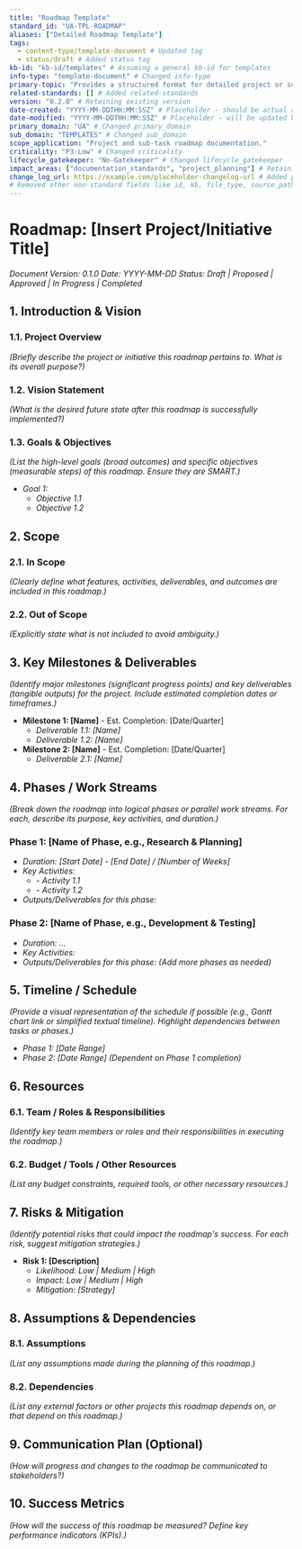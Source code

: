 ```yaml
---
title: "Roadmap Template"
standard_id: "UA-TPL-ROADMAP"
aliases: ["Detailed Roadmap Template"]
tags:
  - content-type/template-document # Updated tag
  - status/draft # Added status tag
kb-id: "kb-id/templates" # Assuming a general kb-id for templates
info-type: "template-document" # Changed info-type
primary-topic: "Provides a structured format for detailed project or sub-task roadmaps."
related-standards: [] # Added related-standards
version: "0.2.0" # Retaining existing version
date-created: "YYYY-MM-DDTHH:MM:SSZ" # Placeholder - should be actual creation date
date-modified: "YYYY-MM-DDTHH:MM:SSZ" # Placeholder - will be updated by CI
primary_domain: "UA" # Changed primary_domain
sub_domain: "TEMPLATES" # Changed sub_domain
scope_application: "Project and sub-task roadmap documentation."
criticality: "P3-Low" # Changed criticality
lifecycle_gatekeeper: "No-Gatekeeper" # Changed lifecycle_gatekeeper
impact_areas: ["documentation_standards", "project_planning"] # Retaining existing
change_log_url: https://example.com/placeholder-changelog-url # Added placeholder
# Removed other non-standard fields like id, kb, file_type, source_path, history_summary, key_takeaways, next_steps
---
```

# Roadmap: [Insert Project/Initiative Title]

*Document Version: 0.1.0*
*Date: YYYY-MM-DD*
*Status: Draft | Proposed | Approved | In Progress | Completed*

## 1. Introduction & Vision
### 1.1. Project Overview
*(Briefly describe the project or initiative this roadmap pertains to. What is its overall purpose?)*
### 1.2. Vision Statement
*(What is the desired future state after this roadmap is successfully implemented?)*
### 1.3. Goals & Objectives
*(List the high-level goals (broad outcomes) and specific objectives (measurable steps) of this roadmap. Ensure they are SMART.)*
*   *Goal 1:*
    *   *Objective 1.1*
    *   *Objective 1.2*

## 2. Scope
### 2.1. In Scope
*(Clearly define what features, activities, deliverables, and outcomes are included in this roadmap.)*
### 2.2. Out of Scope
*(Explicitly state what is not included to avoid ambiguity.)*

## 3. Key Milestones & Deliverables
*(Identify major milestones (significant progress points) and key deliverables (tangible outputs) for the project. Include estimated completion dates or timeframes.)*
*   **Milestone 1: [Name]** - Est. Completion: [Date/Quarter]
    *   *Deliverable 1.1: [Name]*
    *   *Deliverable 1.2: [Name]*
*   **Milestone 2: [Name]** - Est. Completion: [Date/Quarter]
    *   *Deliverable 2.1: [Name]*

## 4. Phases / Work Streams
*(Break down the roadmap into logical phases or parallel work streams. For each, describe its purpose, key activities, and duration.)*
### Phase 1: [Name of Phase, e.g., Research & Planning]
*   *Duration: [Start Date] - [End Date] / [Number of Weeks]*
*   *Key Activities:*
    *   *- Activity 1.1*
    *   *- Activity 1.2*
*   *Outputs/Deliverables for this phase:*
### Phase 2: [Name of Phase, e.g., Development & Testing]
*   *Duration: ...*
*   *Key Activities:*
*   *Outputs/Deliverables for this phase:*
*(Add more phases as needed)*

## 5. Timeline / Schedule
*(Provide a visual representation of the schedule if possible (e.g., Gantt chart link or simplified textual timeline). Highlight dependencies between tasks or phases.)*
*   *Phase 1: [Date Range]*
*   *Phase 2: [Date Range] (Dependent on Phase 1 completion)*

## 6. Resources
### 6.1. Team / Roles & Responsibilities
*(Identify key team members or roles and their responsibilities in executing the roadmap.)*
### 6.2. Budget / Tools / Other Resources
*(List any budget constraints, required tools, or other necessary resources.)*

## 7. Risks & Mitigation
*(Identify potential risks that could impact the roadmap's success. For each risk, suggest mitigation strategies.)*
*   **Risk 1: [Description]**
    *   *Likelihood: Low | Medium | High*
    *   *Impact: Low | Medium | High*
    *   *Mitigation: [Strategy]*

## 8. Assumptions & Dependencies
### 8.1. Assumptions
*(List any assumptions made during the planning of this roadmap.)*
### 8.2. Dependencies
*(List any external factors or other projects this roadmap depends on, or that depend on this roadmap.)*

## 9. Communication Plan (Optional)
*(How will progress and changes to the roadmap be communicated to stakeholders?)*

## 10. Success Metrics
*(How will the success of this roadmap be measured? Define key performance indicators (KPIs).)*
